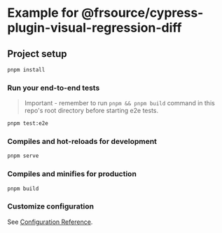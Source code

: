 # Example for @frsource/cypress-plugin-visual-regression-diff

## Project setup

```bash
pnpm install
```

### Run your end-to-end tests

> Important - remember to run `pnpm && pnpm build` command in this repo's root directory before starting e2e tests.

```bash
pnpm test:e2e
```

### Compiles and hot-reloads for development

```bash
pnpm serve
```

### Compiles and minifies for production

```bash
pnpm build
```

### Customize configuration

See [Configuration Reference](https://cli.vuejs.org/config/).
